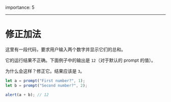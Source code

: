 importance: 5

---

# 修正加法

这里有一段代码，要求用户输入两个数字并显示它们的总和。

它的运行结果不正确。下面例子中的输出是 `12`（对于默认的 prompt 的值）。

为什么会这样？修正它。结果应该是 `3`。

```js run
let a = prompt("First number?", 1);
let b = prompt("Second number?", 2);

alert(a + b); // 12
```

